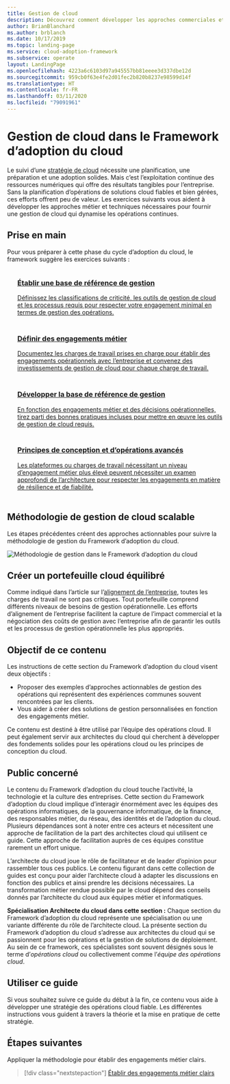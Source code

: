 ```yaml
---
title: Gestion de cloud
description: Découvrez comment développer les approches commerciales et techniques nécessaires à une gestion efficace du cloud à l’aide du Cloud Adoption Framework pour Azure.
author: BrianBlanchard
ms.author: brblanch
ms.date: 10/17/2019
ms.topic: landing-page
ms.service: cloud-adoption-framework
ms.subservice: operate
layout: LandingPage
ms.openlocfilehash: 4223a6c6103d97a945557bb81eeee3d337dbe12d
ms.sourcegitcommit: 959cb0f63e4fe2d01fec2b820b8237e98599d14f
ms.translationtype: HT
ms.contentlocale: fr-FR
ms.lasthandoff: 03/11/2020
ms.locfileid: "79091961"
---
```

# <a name="cloud-management-in-the-cloud-adoption-framework"></a>Gestion de cloud dans le Framework d’adoption du cloud

Le suivi d’une [stratégie de cloud](../strategy/index.md) nécessite une planification, une préparation et une adoption solides. Mais c’est l’exploitation continue des ressources numériques qui offre des résultats tangibles pour l’entreprise. Sans la planification d’opérations de solutions cloud fiables et bien gérées, ces efforts offrent peu de valeur. Les exercices suivants vous aident à développer les approches métier et techniques nécessaires pour fournir une gestion de cloud qui dynamise les opérations continues.

## <a name="getting-started"></a>Prise en main

Pour vous préparer à cette phase du cycle d’adoption du cloud, le framework suggère les exercices suivants :

<!-- markdownlint-disable MD033 -->
<ul class="panelContent cardsF">
    <li style="display: flex; flex-direction: column;">
        <a href="./azure-management-guide/index.md">
            <div class="cardSize">
                <div class="cardPadding" style="padding-bottom:10px;">
                    <div class="card" style="padding-bottom:10px;">
                        <div class="cardImageOuter">
                            <div class="cardImage">
                                <img alt="" src="../_images/icons/1.png" data-linktype="external">
                            </div>
                        </div>
                        <div class="cardText" style="padding-left:0px;">
                            <h3>Établir une base de référence de gestion</h3>
Définissez les classifications de criticité, les outils de gestion de cloud et les processus requis pour respecter votre engagement minimal en termes de gestion des opérations.
                        </div>
                    </div>
                </div>
            </div>
        </a>
    </li>
    <li style="display: flex; flex-direction: column;">
        <a href="./considerations/business-alignment.md">
            <div class="cardSize">
                <div class="cardPadding" style="padding-bottom:10px;">
                    <div class="card" style="padding-bottom:10px;">
                        <div class="cardImageOuter">
                            <div class="cardImage">
                                <img alt="" src="../_images/icons/2.png" data-linktype="external">
                            </div>
                        </div>
                        <div class="cardText" style="padding-left:0px;">
                            <h3>Définir des engagements métier</h3>
Documentez les charges de travail prises en charge pour établir des engagements opérationnels avec l’entreprise et convenez des investissements de gestion de cloud pour chaque charge de travail.
                        </div>
                    </div>
                </div>
            </div>
        </a>
    </li>
    <li style="display: flex; flex-direction: column;">
        <a href="./best-practices.md">
            <div class="cardSize">
                <div class="cardPadding" style="padding-bottom:10px;">
                    <div class="card" style="padding-bottom:10px;">
                        <div class="cardImageOuter">
                            <div class="cardImage">
                                <img alt="" src="../_images/icons/3.png" data-linktype="external">
                            </div>
                        </div>
                        <div class="cardText" style="padding-left:0px;">
                            <h3>Développer la base de référence de gestion</h3>
En fonction des engagements métier et des décisions opérationnelles, tirez parti des bonnes pratiques incluses pour mettre en œuvre les outils de gestion de cloud requis.
                        </div>
                    </div>
                </div>
            </div>
        </a>
    </li>
    <li style="display: flex; flex-direction: column;">
        <a href="./design-principles.md">
            <div class="cardSize">
                <div class="cardPadding" style="padding-bottom:10px;">
                    <div class="card" style="padding-bottom:10px;">
                        <div class="cardImageOuter">
                            <div class="cardImage">
                                <img alt="" src="../_images/icons/4.png" data-linktype="external">
                            </div>
                        </div>
                        <div class="cardText" style="padding-left:0px;">
                            <h3>Principes de conception et d’opérations avancés</h3>
Les plateformes ou charges de travail nécessitant un niveau d’engagement métier plus élevé peuvent nécessiter un examen approfondi de l’architecture pour respecter les engagements en matière de résilience et de fiabilité.
                        </div>
                    </div>
                </div>
            </div>
        </a>
    </li>
</ul>
<!-- markdownlint-enable MD033 -->

## <a name="scalable-cloud-management-methodology"></a>Méthodologie de gestion de cloud scalable

Les étapes précédentes créent des approches actionnables pour suivre la méthodologie de gestion du Framework d’adoption du cloud.

![Méthodologie de gestion dans le Framework d’adoption du cloud](../_images/manage/caf-manage.png)

## <a name="create-a-balanced-cloud-portfolio"></a>Créer un portefeuille cloud équilibré

Comme indiqué dans l’article sur l’[alignement de l’entreprise](./considerations/business-alignment.md), toutes les charges de travail ne sont pas critiques. Tout portefeuille comprend différents niveaux de besoins de gestion opérationnelle. Les efforts d’alignement de l’entreprise facilitent la capture de l’impact commercial et la négociation des coûts de gestion avec l’entreprise afin de garantir les outils et les processus de gestion opérationnelle les plus appropriés.

## <a name="objective-of-this-content"></a>Objectif de ce contenu

Les instructions de cette section du Framework d’adoption du cloud visent deux objectifs :

- Proposer des exemples d’approches actionnables de gestion des opérations qui représentent des expériences communes souvent rencontrées par les clients.
- Vous aider à créer des solutions de gestion personnalisées en fonction des engagements métier.

Ce contenu est destiné à être utilisé par l’équipe des opérations cloud. Il peut également servir aux architectes du cloud qui cherchent à développer des fondements solides pour les opérations cloud ou les principes de conception du cloud.

## <a name="intended-audience"></a>Public concerné

Le contenu du Framework d’adoption du cloud touche l’activité, la technologie et la culture des entreprises. Cette section du Framework d’adoption du cloud implique d’interagir énormément avec les équipes des opérations informatiques, de la gouvernance informatique, de la finance, des responsables métier, du réseau, des identités et de l’adoption du cloud. Plusieurs dépendances sont à noter entre ces acteurs et nécessitent une approche de facilitation de la part des architectes cloud qui utilisent ce guide. Cette approche de facilitation auprès de ces équipes constitue rarement un effort unique.

L’architecte du cloud joue le rôle de facilitateur et de leader d’opinion pour rassembler tous ces publics. Le contenu figurant dans cette collection de guides est conçu pour aider l’architecte cloud à adapter les discussions en fonction des publics et ainsi prendre les décisions nécessaires. La transformation métier rendue possible par le cloud dépend des conseils donnés par l’architecte du cloud aux équipes métier et informatiques.

**Spécialisation Architecte du cloud dans cette section :** Chaque section du Framework d’adoption du cloud représente une spécialisation ou une variante différente du rôle de l’architecte cloud. La présente section du Framework d’adoption du cloud s’adresse aux architectes du cloud qui se passionnent pour les opérations et la gestion de solutions de déploiement. Au sein de ce framework, ces spécialistes sont souvent désignés sous le terme d’*opérations cloud* ou collectivement comme l’*équipe des opérations cloud*.

## <a name="use-this-guide"></a>Utiliser ce guide

Si vous souhaitez suivre ce guide du début à la fin, ce contenu vous aide à développer une stratégie des opérations cloud fiable. Les différentes instructions vous guident à travers la théorie et la mise en pratique de cette stratégie.

<!-- For a crash course on the theory and quick access to Azure implementation, get started with the [governance guides overview](). Using this guidance, you can start small and iteratively improve your governance needs in parallel with cloud adoption efforts. -->

## <a name="next-steps"></a>Étapes suivantes

Appliquer la méthodologie pour établir des engagements métier clairs.

> [!div class="nextstepaction"]
> [Établir des engagements métier clairs](./considerations/business-alignment.md)
